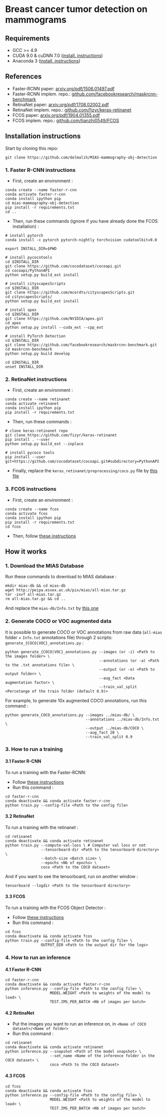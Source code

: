 # Breast cancer tumor detection on mammograms

## Requirements

- GCC >= 4.9
- CUDA 9.0 & cuDNN 7.0 ([install. instructions](https://gist.github.com/zhanwenchen/e520767a409325d9961072f666815bb8#install-nvidia-graphics-driver-via-apt-get))
- Anaconda 3 ([install. instructions](https://problemsolvingwithpython.com/01-Orientation/01.05-Installing-Anaconda-on-Linux/))

## References

- Faster-RCNN paper: [arxiv.org/pdf/1506.01497.pdf](https://arxiv.org/pdf/1506.01497.pdf)
- Faster-RCNN implem. repo.: [github.com/facebookresearch/maskrcnn-benchmark](https://github.com/facebookresearch/maskrcnn-benchmark)
- RetinaNet paper: [arxiv.org/pdf/1708.02002.pdf](https://arxiv.org/pdf/1708.02002.pdf)
- RetinaNet implem. repo.: [github.com/fizyr/keras-retinanet](https://github.com/fizyr/keras-retinanet)
- FCOS paper: [arxiv.org/pdf/1904.01355.pdf](https://arxiv.org/pdf/1904.01355.pdf)
- FCOS implem. repo.: [github.com/tianzhi0549/FCOS](https://github.com/tianzhi0549/FCOS)

## Installation instructions

Start by cloning this repo:

```
git clone https://github.com/delmalih/MIAS-mammography-obj-detection
```

### 1. Faster R-CNN instructions

- First, create an environment :

```
conda create --name faster-r-cnn
conda activate faster-r-cnn
conda install ipython pip
cd mias-mammography-obj-detection
pip install -r requirements.txt
cd ..
```

- Then, run these commands (ignore if you have already done the FCOS installation) :

```
# install pytorch
conda install -c pytorch pytorch-nightly torchvision cudatoolkit=9.0

export INSTALL_DIR=$PWD

# install pycocotools
cd $INSTALL_DIR
git clone https://github.com/cocodataset/cocoapi.git
cd cocoapi/PythonAPI
python setup.py build_ext install

# install cityscapesScripts
cd $INSTALL_DIR
git clone https://github.com/mcordts/cityscapesScripts.git
cd cityscapesScripts/
python setup.py build_ext install

# install apex
cd $INSTALL_DIR
git clone https://github.com/NVIDIA/apex.git
cd apex
python setup.py install --cuda_ext --cpp_ext

# install PyTorch Detection
cd $INSTALL_DIR
git clone https://github.com/facebookresearch/maskrcnn-benchmark.git
cd maskrcnn-benchmark
python setup.py build develop

cd $INSTALL_DIR
unset INSTALL_DIR
```

### 2. RetinaNet instructions

- First, create an environment :

```
conda create --name retinanet
conda activate retinanet
conda install ipython pip
pip install -r requirements.txt
```

- Then, run these commands :

```
# clone keras-retinanet repo
git clone https://github.com/fizyr/keras-retinanet
pip install . --user
python setup.py build_ext --inplace

# install pycoco tools
pip install --user git+https://github.com/cocodataset/cocoapi.git#subdirectory=PythonAPI
```

- Finally, replace the `keras_retinanet/preprocessing/coco.py` file by [this file](https://github.com/delmalih/mias-mammography-obj-detection/blob/master/retinanet/coco.py)

### 3. FCOS instructions

- First, create an environment :

```
conda create --name fcos
conda activate fcos
conda install ipython pip
pip install -r requirements.txt
cd fcos
```

- Then, follow [these instructions](https://github.com/tianzhi0549/FCOS#installation)

## How it works

### 1. Download the MIAS Database

Run these commands to download to MIAS database :

```
mkdir mias-db && cd mias-db
wget http://peipa.essex.ac.uk/pix/mias/all-mias.tar.gz
tar -zxvf all-mias.tar.gz
rm all-mias.tar.gz && cd ..
```

And replace the `mias-db/Info.txt` by [this one](https://raw.githubusercontent.com/delmalih/MIAS-mammography-obj-detection/master/utils/Info.txt)

### 2. Generate COCO or VOC augmented data

It is possible to generate COCO or VOC annotations from raw data (`all-mias` folder + `Info.txt` annotations file) through 2 scripts: `generate_{COCO|VOC}_annotations.py` :

```
python generate_{COCO|VOC}_annotations.py --images (or -i) <Path to the images folder> \
                                          --annotations (or -a) <Path to the .txt annotations file> \
                                          --output (or -o) <Path to output folder> \
                                          --aug_fact <Data augmentation factor> \
                                          --train_val_split <Percetange of the train folder (default 0.9)>
```

For example, to generate 10x augmented COCO annotations, run this command :

```
python generate_COCO_annotations.py --images ../mias-db/ \
                                    --annotations ../mias-db/Info.txt \
                                    --output ../mias-db/COCO \
                                    --aug_fact 20 \
                                    --train_val_split 0.9
```

### 3. How to run a training

#### 3.1 Faster R-CNN

To run a training with the Faster-RCNN:

- Follow [these instructions](https://github.com/facebookresearch/maskrcnn-benchmark#adding-your-own-dataset)
- Run this command :

```
cd faster-r-cnn
conda deactivate && conda activate faster-r-cnn
python train.py --config-file <Path to the config file>
```

#### 3.2 RetinaNet

To run a training with the retinanet :

```
cd retinanet
conda deactivate && conda activate retinanet
python train.py --compute-val-loss \ # Computer val loss or not
                --tensorboard-dir <Path to the tensorboard directory> \
                --batch-size <Batch size> \
                --epochs <Nb of epochs> \
                coco <Path to the COCO dataset>
```

And if you want to see the tensorboard, run on another window :

```
tensorboard --logdir <Path to the tensorboard directory>
```

#### 3.3 FCOS

To run a training with the FCOS Object Detector :

- Follow [these instructions](https://github.com/tianzhi0549/FCOS/issues/54#issuecomment-497558687)
- Run this command :

```
cd fcos
conda deactivate && conda activate fcos
python train.py --config-file <Path to the config file> \
                OUTPUT_DIR <Path to the output dir for the logs>
```

### 4. How to run an inference

#### 4.1 Faster R-CNN

```
cd faster-r-cnn
conda deactivate && conda activate faster-r-cnn
python inference.py --config-file <Path to the config file> \
                    MODEL.WEIGHT <Path to weights of the model to load> \
                    TEST.IMS_PER_BATCH <Nb of images per batch>
```


#### 4.2 RetinaNet

- Put the images you want to run an inference on, in `<Name of COCO dataset>/<Name of folder>`
- Run this command :

```
cd retinanet
conda deactivate && conda activate retinanet
python inference.py --snapshot <Path of the model snapshot> \
                    --set_name <Name of the inference folder in the COCO dataset> \
                    coco <Path to the COCO dataset>
```

#### 4.3 FCOS

```
cd fcos
conda deactivate && conda activate fcos
python inference.py --config-file <Path to the config file> \
                    MODEL.WEIGHT <Path to weights of the model to load> \
                    TEST.IMS_PER_BATCH <Nb of images per batch>
```

